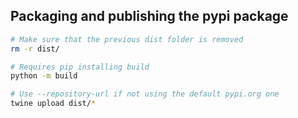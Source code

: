 Packaging and publishing the pypi package
-----------------------------------------
```bash
# Make sure that the previous dist folder is removed
rm -r dist/

# Requires pip installing build
python -m build

# Use --repository-url if not using the default pypi.org one
twine upload dist/*
```